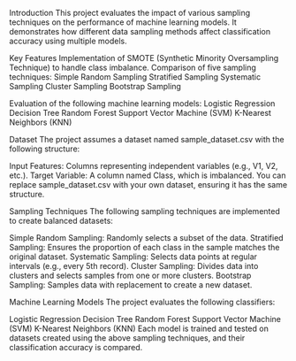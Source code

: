 Introduction
This project evaluates the impact of various sampling techniques on the performance of machine learning models. It demonstrates how different data sampling methods affect classification accuracy using multiple models.

Key Features
Implementation of SMOTE (Synthetic Minority Oversampling Technique) to handle class imbalance.
Comparison of five sampling techniques:
Simple Random Sampling
Stratified Sampling
Systematic Sampling
Cluster Sampling
Bootstrap Sampling

Evaluation of the following machine learning models:
Logistic Regression
Decision Tree
Random Forest
Support Vector Machine (SVM)
K-Nearest Neighbors (KNN)


Dataset
The project assumes a dataset named sample_dataset.csv with the following structure:

Input Features: Columns representing independent variables (e.g., V1, V2, etc.).
Target Variable: A column named Class, which is imbalanced.
You can replace sample_dataset.csv with your own dataset, ensuring it has the same structure.


Sampling Techniques
The following sampling techniques are implemented to create balanced datasets:

Simple Random Sampling: Randomly selects a subset of the data.
Stratified Sampling: Ensures the proportion of each class in the sample matches the original dataset.
Systematic Sampling: Selects data points at regular intervals (e.g., every 5th record).
Cluster Sampling: Divides data into clusters and selects samples from one or more clusters.
Bootstrap Sampling: Samples data with replacement to create a new dataset.

Machine Learning Models
The project evaluates the following classifiers:

Logistic Regression
Decision Tree
Random Forest
Support Vector Machine (SVM)
K-Nearest Neighbors (KNN)
Each model is trained and tested on datasets created using the above sampling techniques, and their classification accuracy is compared.
